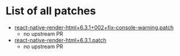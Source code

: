 # List of all patches

- [react-native-render-html+6.3.1+002+fix-console-warning.patch](react-native-render-html+6.3.1+002+fix-console-warning.patch)
    - no upstream PR
- [react-native-render-html+6.3.1.patch](react-native-render-html+6.3.1.patch)
    - no upstream PR
